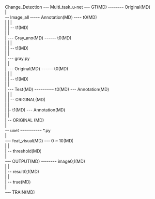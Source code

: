 
Change_Detection --- Multi_task_u-net --- GT(MD) -------- Original(MD)  
                                       |  
                                       -- Image_all ----- Annotation(MD) ---- t0(MD)  
                                       |              |                    |  
                                       |              |                    -- t1(MD)  
                                       |              |  
                                       |              --- Gray_ano(MD) ------ t0(MD)  
                                       |              |                    |  
                                       |              |                    -- t1(MD)  
                                       |              |  
                                       |              --- gray.py  
                                       |              |  
                                       |              --- Original(MD) ------ t0(MD)  
                                       |              |                    |  
                                       |              |                    -- t1(MD)  
                                       |              |  
                                       |              --- Test(MD) ---------- t0(MD) --- Annotation(MD)  
                                       |                                   |          |  
                                       |                                   |          -- ORIGINAL(MD)  
                                       |                                   |  
                                       |                                   |- t1(MD) --- Annotation(MD)  
                                       |                                              |  
                                       |                                              -- ORIGINAL (MD)  
                                       |  
                                       -- unet ----------- *.py  
                                                      |  
                                                      --- feat_visual(MD) --- 0 ~ 10(MD)  
                                                      |                    |  
                                                      |                    -- threshold(MD)  
                                                      |  
                                                      --- OUTPUT(MD) -------- image0,1(MD)  
                                                      |                    |  
                                                      |                    -- result0,1(MD)  
                                                      |                    |  
                                                      |                    -- true(MD)  
                                                      |  
                                                      --- TRAIN(MD)
